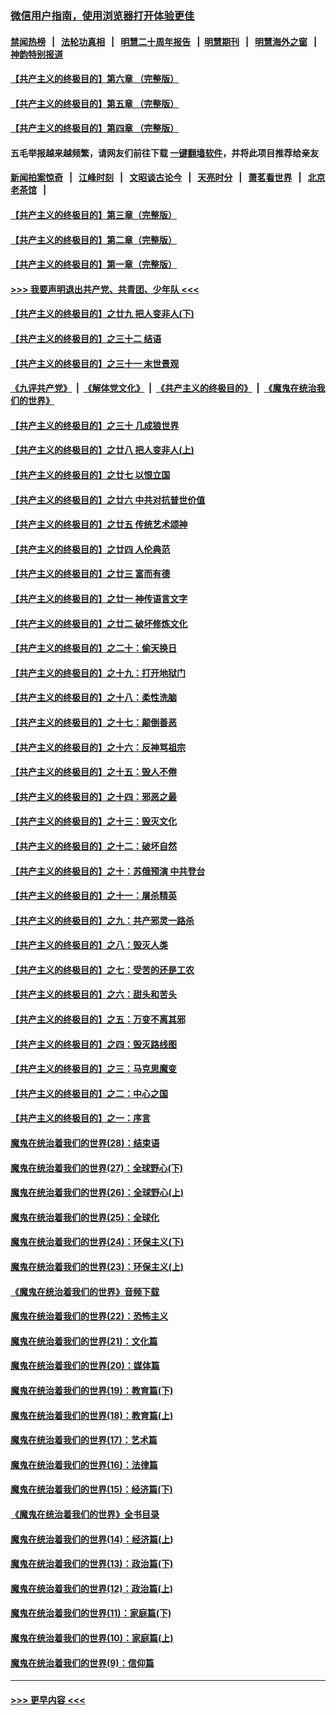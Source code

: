 ### [微信用户指南，使用浏览器打开体验更佳](https://github.com/gfw-breaker/banned-news1/blob/master/indexes/wechat-guide.md?t=0)
#### [禁闻热榜](热点新闻.md?t=0)  &nbsp;&nbsp;|&nbsp;&nbsp; [法轮功真相](https://github.com/gfw-breaker/truth/blob/master/README.md?t=0) &nbsp;&nbsp;|&nbsp;&nbsp; [明慧二十周年报告](https://github.com/gfw-breaker/mh-reports/blob/master/README.md?t=0) &nbsp;&nbsp;|&nbsp;&nbsp;[明慧期刊](https://github.com/gfw-breaker/mh-qikan) &nbsp;&nbsp;|&nbsp;&nbsp; [明慧海外之窗](https://github.com/gfw-breaker/mh-news/blob/master/README.md?t=0) &nbsp;&nbsp;|&nbsp;&nbsp; [神韵特别报道](https://github.com/gfw-breaker/mh-news/blob/master/shenyun.md?t=0)
#### [【共产主义的终极目的】第六章 （完整版）](../pages/nsc422/n11428913.md?t=02081902) 
#### [【共产主义的终极目的】第五章 （完整版）](../pages/nsc422/n11428912.md?t=02081902) 
#### [【共产主义的终极目的】第四章 （完整版）](../pages/nsc422/n11428907.md?t=02081902) 
#### 五毛举报越来越频繁，请网友们前往下载 [一键翻墙软件](https://github.com/gfw-breaker/ssr-accounts)，并将此项目推荐给亲友
#### [新闻拍案惊奇](https://github.com/gfw-breaker/banned-news1/blob/master/pages/link4.md) &nbsp;&nbsp;|&nbsp;&nbsp; [江峰时刻](https://github.com/gfw-breaker/banned-news1/blob/master/pages/link4.md) &nbsp;&nbsp;|&nbsp;&nbsp; [文昭谈古论今](https://github.com/gfw-breaker/banned-news1/blob/master/pages/link4.md) &nbsp;&nbsp;|&nbsp;&nbsp; [天亮时分](https://github.com/gfw-breaker/banned-news1/blob/master/pages/link4.md) &nbsp;&nbsp;|&nbsp;&nbsp; [萧茗看世界](https://github.com/gfw-breaker/banned-news1/blob/master/pages/link4.md) &nbsp;&nbsp;|&nbsp;&nbsp; [北京老茶馆](https://github.com/gfw-breaker/banned-news1/blob/master/pages/link4.md) &nbsp;&nbsp;|&nbsp;&nbsp; 
#### [【共产主义的终极目的】第三章（完整版）](../pages/nsc422/n11428848.md?t=02081902) 
#### [【共产主义的终极目的】第二章（完整版）](../pages/nsc422/n11428831.md?t=02081902) 
#### [【共产主义的终极目的】第一章（完整版）](../pages/nsc422/n11417651.md?t=02081902) 
#### [>>> 我要声明退出共产党、共青团、少年队 <<<](https://github.com/begood0513/goodnews/blob/master/quit/letter.md) 
#### [【共产主义的终极目的】之廿九 把人变非人(下)](../pages/nsc422/n11344140.md?t=02081902) 
#### [【共产主义的终极目的】之三十二 结语](../pages/nsc422/n11360535.md?t=02081902) 
#### [【共产主义的终极目的】之三十一 末世景观](../pages/nsc422/n11351129.md?t=02081902) 
#### [《九评共产党》](https://github.com/begood0513/9ping.md/blob/master/README.md) &nbsp;|&nbsp; [《解体党文化》](../../../../jtdwh.md/blob/master/README.md)  &nbsp;|&nbsp; [《共产主义的终极目的》](../../../../gczydzjmd.md/blob/master/README.md) &nbsp;|&nbsp; [《魔鬼在统治我们的世界》](../../../../mgztzwmdsj.md/blob/master/README.md) 
#### [【共产主义的终极目的】之三十 几成狼世界](../pages/nsc422/n11348280.md?t=02081902) 
#### [【共产主义的终极目的】之廿八 把人变非人(上)](../pages/nsc422/n11340492.md?t=02081902) 
#### [【共产主义的终极目的】之廿七 以恨立国](../pages/nsc422/n11336944.md?t=02081902) 
#### [【共产主义的终极目的】之廿六 中共对抗普世价值](../pages/nsc422/n11324785.md?t=02081902) 
#### [【共产主义的终极目的】之廿五 传统艺术颂神](../pages/nsc422/n11296396.md?t=02081902) 
#### [【共产主义的终极目的】之廿四 人伦典范](../pages/nsc422/n11296397.md?t=02081902) 
#### [【共产主义的终极目的】之廿三 富而有德](../pages/nsc422/n11283598.md?t=02081902) 
#### [【共产主义的终极目的】之廿一 神传语言文字](../pages/nsc422/n11263265.md?t=02081902) 
#### [【共产主义的终极目的】之廿二 破坏修炼文化](../pages/nsc422/n11245728.md?t=02081902) 
#### [【共产主义的终极目的】之二十：偷天换日](../pages/nsc422/n11238846.md?t=02081902) 
#### [【共产主义的终极目的】之十九：打开地狱门](../pages/nsc422/n11206376.md?t=02081902) 
#### [【共产主义的终极目的】之十八：柔性洗脑](../pages/nsc422/n11199994.md?t=02081902) 
#### [【共产主义的终极目的】之十七：颠倒善恶](../pages/nsc422/n11179782.md?t=02081902) 
#### [【共产主义的终极目的】之十六：反神骂祖宗](../pages/nsc422/n11166798.md?t=02081902) 
#### [【共产主义的终极目的】之十五：毁人不倦](../pages/nsc422/n11166792.md?t=02081902) 
#### [【共产主义的终极目的】之十四：邪恶之最](../pages/nsc422/n11150249.md?t=02081902) 
#### [【共产主义的终极目的】之十三：毁灭文化](../pages/nsc422/n11135227.md?t=02081902) 
#### [【共产主义的终极目的】之十二：破坏自然](../pages/nsc422/n11135214.md?t=02081902) 
#### [【共产主义的终极目的】之十：苏俄预演 中共登台](../pages/nsc422/n11118424.md?t=02081902) 
#### [【共产主义的终极目的】之十一：屠杀精英](../pages/nsc422/n11118442.md?t=02081902) 
#### [【共产主义的终极目的】之九：共产邪灵一路杀](../pages/nsc422/n11114139.md?t=02081902) 
#### [【共产主义的终极目的】之八：毁灭人类](../pages/nsc422/n11108503.md?t=02081902) 
#### [【共产主义的终极目的】之七：受苦的还是工农](../pages/nsc422/n11101809.md?t=02081902) 
#### [【共产主义的终极目的】之六：甜头和苦头](../pages/nsc422/n11096971.md?t=02081902) 
#### [【共产主义的终极目的】之五：万变不离其邪](../pages/nsc422/n11091285.md?t=02081902) 
#### [【共产主义的终极目的】之四：毁灭路线图](../pages/nsc422/n11086284.md?t=02081902) 
#### [【共产主义的终极目的】之三：马克思魔变](../pages/nsc422/n11061941.md?t=02081902) 
#### [【共产主义的终极目的】之二：中心之国](../pages/nsc422/n11047728.md?t=02081902) 
#### [【共产主义的终极目的】之一：序言](../pages/nsc422/n11086077.md?t=02081902) 
#### [魔鬼在统治着我们的世界(28)：结束语](../pages/nsc422/n10936246.md?t=02081902) 
#### [魔鬼在统治着我们的世界(27)：全球野心(下)](../pages/nsc422/n10928319.md?t=02081902) 
#### [魔鬼在统治着我们的世界(26)：全球野心(上)](../pages/nsc422/n10900318.md?t=02081902) 
#### [魔鬼在统治着我们的世界(25)：全球化](../pages/nsc422/n10788205.md?t=02081902) 
#### [魔鬼在统治着我们的世界(24)：环保主义(下)](../pages/nsc422/n10695307.md?t=02081902) 
#### [魔鬼在统治着我们的世界(23)：环保主义(上)](../pages/nsc422/n10688613.md?t=02081902) 
#### [《魔鬼在统治着我们的世界》音频下载](../pages/nsc422/n10635553.md?t=02081902) 
#### [魔鬼在统治着我们的世界(22)：恐怖主义](../pages/nsc422/n10614727.md?t=02081902) 
#### [魔鬼在统治着我们的世界(21)：文化篇](../pages/nsc422/n10597706.md?t=02081902) 
#### [魔鬼在统治着我们的世界(20)：媒体篇](../pages/nsc422/n10586579.md?t=02081902) 
#### [魔鬼在统治着我们的世界(19)：教育篇(下)](../pages/nsc422/n10564808.md?t=02081902) 
#### [魔鬼在统治着我们的世界(18)：教育篇(上)](../pages/nsc422/n10526970.md?t=02081902) 
#### [魔鬼在统治着我们的世界(17)：艺术篇](../pages/nsc422/n10499093.md?t=02081902) 
#### [魔鬼在统治着我们的世界(16)：法律篇](../pages/nsc422/n10485969.md?t=02081902) 
#### [魔鬼在统治着我们的世界(15)：经济篇(下)](../pages/nsc422/n10469975.md?t=02081902) 
#### [《魔鬼在统治着我们的世界》全书目录](../pages/nsc422/n10464261.md?t=02081902) 
#### [魔鬼在统治着我们的世界(14)：经济篇(上)](../pages/nsc422/n10457370.md?t=02081902) 
#### [魔鬼在统治着我们的世界(13)：政治篇(下)](../pages/nsc422/n10448270.md?t=02081902) 
#### [魔鬼在统治着我们的世界(12)：政治篇(上)](../pages/nsc422/n10444576.md?t=02081902) 
#### [魔鬼在统治着我们的世界(11)：家庭篇(下)](../pages/nsc422/n10440961.md?t=02081902) 
#### [魔鬼在统治着我们的世界(10)：家庭篇(上)](../pages/nsc422/n10435448.md?t=02081902) 
#### [魔鬼在统治着我们的世界(9)：信仰篇](../pages/nsc422/n10432159.md?t=02081902) 

----
#### [ >>> 更早内容 <<< ](../indexes/nsc422-earlier.md)
